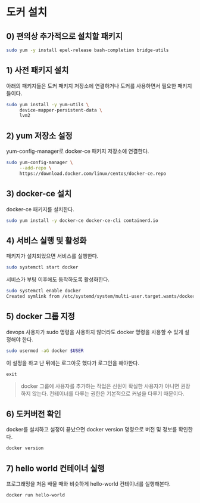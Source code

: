 # 도커 설치

## 0) 편의상 추가적으로 설치할 패키지

```bash
sudo yum -y install epel-release bash-completion bridge-utils
```

## 1) 사전 패키지 설치
아래의 패키지들은 도커 패키지 저장소에 연결하거나 도커를 사용하면서 필요한 패키지들이다.

```bash
sudo yum install -y yum-utils \
     device-mapper-persistent-data \
     lvm2
```

## 2) yum 저장소 설정
yum-config-manager로 docker-ce 패키지 저장소에 연결한다.

```bash
sudo yum-config-manager \
     --add-repo \
     https://download.docker.com/linux/centos/docker-ce.repo
```

## 3) docker-ce 설치
docker-ce 패키지를 설치한다.

```bash
sudo yum install -y docker-ce docker-ce-cli containerd.io
```

## 4) 서비스 실행 및 활성화
패키지가 설치되었으면 서비스를 실행한다.

```bash
sudo systemctl start docker
```

서비스가 부팅 이후에도 동작하도록 활성화한다.

```bash
sudo systemctl enable docker
Created symlink from /etc/systemd/system/multi-user.target.wants/docker.service to /usr/lib/systemd/system/docker.service.
```

## 5) docker 그룹 지정
devops 사용자가 sudo 명령을 사용하지 않더라도 docker 명령을 사용할 수 있게 설정해야 한다.

```bash
sudo usermod -aG docker $USER
```

이 설정을 하고 난 뒤에는 로그아웃 했다가 로그인을 해야한다.

```
exit
```

> docker 그룹에 사용자를 추가하는 작업은 신원이 확실한 사용자가 아니면 권장하지 않는다. 컨테이너를 다루는 권한은 기본적으로 커널을 다루기 때문이다.

## 6) 도커버전 확인
docker를 설치하고 설정이 끝났으면 docker version 명령으로 버전 및 정보를 확인한다.

```bash
docker version
```

## 7) hello world 컨테이너 실행
프로그래밍을 처음 배울 때와 비슷하게 hello-world 컨테이너를 실행해본다.

```bash
docker run hello-world
```